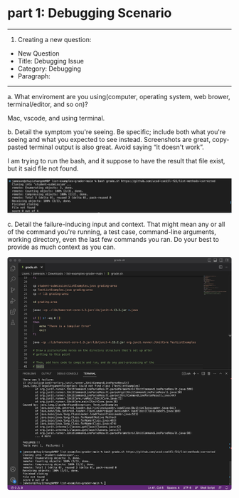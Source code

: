 # part 1: Debugging Scenario

---

1. Creating a new question:
* New Question
* Title: Debugging Issue
* Category: Debugging
* Paragraph:

---

a. What enviroment are you using(computer, operating system, web brower, terminal/editor, and so on)?

Mac, vscode, and using terminal.

b. Detail the symptom you're seeing. Be specific; include both what you're seeing and what you expected to see instead. Screenshots are great, copy-pasted terminal output is also great. Avoid saying “it doesn't work”.

I am trying to run the bash, and it suppose to have the result that file exist, but it said file not found.

![Image](bashgrade.jpg)

c. Detail the failure-inducing input and context. That might mean any or all of the command you're running, a test case, command-line arguments, working directory, even the last few commands you ran. Do your best to provide as much context as you can.

![Image](bashfailfirst.jpg)
